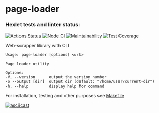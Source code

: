 # page-loader

### Hexlet tests and linter status:

[![Actions Status](https://github.com/mihael-stormrage/backend-project-4/workflows/hexlet-check/badge.svg)](https://github.com/mihael-stormrage/backend-project-4/actions)
[![Node CI](https://github.com/mihael-stormrage/backend-project-4/actions/workflows/nodejs.yml/badge.svg)](https://github.com/mihael-stormrage/backend-project-4/actions/workflows/nodejs.yml)
[![Maintainability](https://api.codeclimate.com/v1/badges/166750ced822362e1980/maintainability)](https://codeclimate.com/github/mihael-stormrage/backend-project-4/maintainability)
[![Test Coverage](https://api.codeclimate.com/v1/badges/166750ced822362e1980/test_coverage)](https://codeclimate.com/github/mihael-stormrage/backend-project-4/test_coverage)

Web-scrapper library with CLI

    Usage: page-loader [options] <url>

    Page loader utility

    Options:
    -V, --version      output the version number
    -o --output [dir]  output dir (default: "/home/user/current-dir")
    -h, --help         display help for command

For installation, testing and other purposes see [Makefile](./Makefile)

[![asciicast](docs/demo.svg)](https://asciinema.org/a/ezyBzHxsA7HUZ1HhIRDDrc2Xa)
